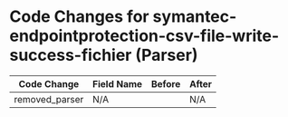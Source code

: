# Code Changes for symantec-endpointprotection-csv-file-write-success-fichier (Parser)

| Code Change | Field Name | Before | After |
|-------------|------------|--------|-------|
| removed_parser | N/A |  | N/A |